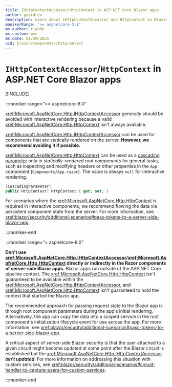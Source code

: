 ```yaml
---
title: IHttpContextAccessor/HttpContext in ASP.NET Core Blazor apps
author: guardrex
description: Learn about IHttpContextAccessor and HttpContext in Blazor.
monikerRange: '>= aspnetcore-3.1'
ms.author: riande
ms.custom: mvc
ms.date: 01/29/2025
uid: blazor/components/httpcontext
---
```

# `IHttpContextAccessor`/`HttpContext` in ASP.NET Core Blazor apps

[!INCLUDE[](~/includes/not-latest-version-without-not-supported-content.md)]

:::moniker range=">= aspnetcore-8.0"

<xref:Microsoft.AspNetCore.Http.IHttpContextAccessor> generally should be avoided with interactive rendering because a valid <xref:Microsoft.AspNetCore.Http.HttpContext> isn't always available.

<xref:Microsoft.AspNetCore.Http.IHttpContextAccessor> can be used for components that are statically rendered on the server. **However, we recommend avoiding it if possible.**

<xref:Microsoft.AspNetCore.Http.HttpContext> can be used as a [cascading parameter](xref:Microsoft.AspNetCore.Components.CascadingParameterAttribute) only in *statically-rendered root components* for general tasks, such as inspecting and modifying headers or other properties in the `App` component (`Components/App.razor`). The value is always `null` for interactive rendering.

```csharp
[CascadingParameter]
public HttpContext? HttpContext { get; set; }
```

For scenarios where the <xref:Microsoft.AspNetCore.Http.HttpContext> is required in interactive components, we recommend flowing the data via persistent component state from the server. For more information, see <xref:blazor/security/additional-scenarios#pass-tokens-to-a-server-side-blazor-app>.

:::moniker-end

:::moniker range="< aspnetcore-8.0"

**Don't use <xref:Microsoft.AspNetCore.Http.IHttpContextAccessor>/<xref:Microsoft.AspNetCore.Http.HttpContext> directly or indirectly in the Razor components of server-side Blazor apps.** Blazor apps run outside of the ASP.NET Core pipeline context. The <xref:Microsoft.AspNetCore.Http.HttpContext> isn't guaranteed to be available within the <xref:Microsoft.AspNetCore.Http.IHttpContextAccessor>, and <xref:Microsoft.AspNetCore.Http.HttpContext> isn't guaranteed to hold the context that started the Blazor app.

The recommended approach for passing request state to the Blazor app is through root component parameters during the app's initial rendering. Alternatively, the app can copy the data into a scoped service in the root component's initialization lifecycle event for use across the app. For more information, see <xref:blazor/security/additional-scenarios#pass-tokens-to-a-server-side-blazor-app>.

A critical aspect of server-side Blazor security is that the user attached to a given circuit might become updated at some point after the Blazor circuit is established but the <xref:Microsoft.AspNetCore.Http.IHttpContextAccessor> ***isn't updated***. For more information on addressing this situation with custom services, see <xref:blazor/security/additional-scenarios#circuit-handler-to-capture-users-for-custom-services>.

:::moniker-end
